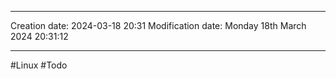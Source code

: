 

----
Creation date: 2024-03-18 20:31
Modification date: Monday 18th March 2024 20:31:12

----

#Linux 
#Todo 

